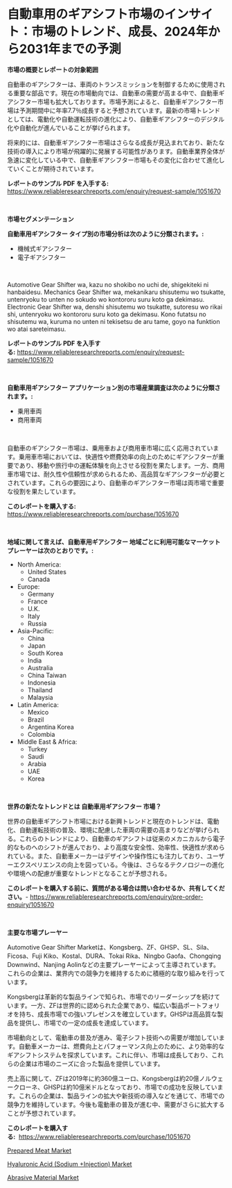 <p><h1>自動車用のギアシフト市場のインサイト：市場のトレンド、成長、2024年から2031年までの予測</h1></p><p><strong>市場の概要とレポートの対象範囲</strong></p>
<p><p>自動車のギアシフターは、車両のトランスミッションを制御するために使用される重要な部品です。現在の市場動向では、自動車の需要が高まる中で、自動車ギアシフター市場も拡大しております。市場予測によると、自動車ギアシフター市場は予測期間中に年率7.7％成長すると予想されています。最新の市場トレンドとしては、電動化や自動運転技術の進化により、自動車ギアシフターのデジタル化や自動化が進んでいることが挙げられます。</p><p>将来的には、自動車ギアシフター市場はさらなる成長が見込まれており、新たな技術の導入により市場が飛躍的に発展する可能性があります。自動車業界全体が急速に変化している中で、自動車ギアシフター市場もその変化に合わせて進化していくことが期待されています。</p></p>
<p><strong>レポートのサンプル PDF を入手する:</strong> <a href="https://www.reliableresearchreports.com/enquiry/request-sample/1051670">https://www.reliableresearchreports.com/enquiry/request-sample/1051670</a></p>
<p>&nbsp;</p>
<p><strong>市場セグメンテーション</strong></p>
<p><strong>自動車用ギアシフター タイプ別の市場分析は次のように分類されます。:</strong></p>
<p><ul><li>機械式ギアシフター</li><li>電子ギアシフター</li></ul></p>
<p>&nbsp;</p>
<p><p>Automotive Gear Shifter wa, kazu no shokibo no uchi de, shigekiteki ni hanbaidesu. Mechanics Gear Shifter wa, mekanikaru shisutemu wo tsukatte, untenryoku to unten no sokudo wo kontororu suru koto ga dekimasu. Electronic Gear Shifter wa, denshi shisutemu wo tsukatte, sutoresu wo rikai shi, untenryoku wo kontororu suru koto ga dekimasu. Kono futatsu no shisutemu wa, kuruma no unten ni tekisetsu de aru tame, goyo na funktion wo atai sareteimasu.</p></p>
<p><strong>レポートのサンプル PDF を入手する:</strong>&nbsp;<a href="https://www.reliableresearchreports.com/enquiry/request-sample/1051670">https://www.reliableresearchreports.com/enquiry/request-sample/1051670</a></p>
<p>&nbsp;</p>
<p><strong> 自動車用ギアシフター アプリケーション別の市場産業調査は次のように分類されます。:</strong></p>
<p><ul><li>乗用車両</li><li>商用車両</li></ul></p>
<p>&nbsp;</p>
<p><p>自動車のギアシフター市場は、乗用車および商用車市場に広く応用されています。乗用車市場においては、快適性や燃費効率の向上のためにギアシフターが重要であり、移動や旅行中の運転体験を向上させる役割を果たします。一方、商用車市場では、耐久性や信頼性が求められるため、高品質なギアシフターが必要とされています。これらの要因により、自動車のギアシフター市場は両市場で重要な役割を果たしています。</p></p>
<p><strong>このレポートを購入する:</strong>&nbsp; <a href="https://www.reliableresearchreports.com/purchase/1051670">https://www.reliableresearchreports.com/purchase/1051670</a></p>
<p>&nbsp;</p>
<p><strong>地域に関して言えば、自動車用ギアシフター 地域ごとに利用可能なマーケットプレーヤーは次のとおりです。:</strong></p>
<p><ul>
    <li>
        North America:
        <ul>
            <li>United States</li>
            <li>Canada</li>
        </ul>
    </li>
    <li>
        Europe:
        <ul>
            <li>Germany</li>
            <li>France</li>
            <li>U.K.</li>
            <li>Italy</li>
            <li>Russia</li>
        </ul>
    </li>
    <li>
        Asia-Pacific:
        <ul>
            <li>China</li>
            <li>Japan</li>
            <li>South Korea</li>
            <li>India</li>
            <li>Australia</li>
            <li>China Taiwan</li>
            <li>Indonesia</li>
            <li>Thailand</li>
            <li>Malaysia</li>
        </ul>
    </li>
    <li>
        Latin America:
        <ul>
            <li>Mexico</li>
            <li>Brazil</li>
            <li>Argentina Korea</li>
            <li>Colombia</li>
        </ul>
    </li>
    <li>
        Middle East & Africa:
        <ul>
            <li>Turkey</li>
            <li>Saudi</li>
            <li>Arabia</li>
            <li>UAE</li>
            <li>Korea</li>
        </ul>
    </li>
    </ul></p>
<p>&nbsp;</p>
<p><strong>世界の新たなトレンドとは 自動車用ギアシフター 市場？</strong></p>
<p><p>世界の自動車ギアシフト市場における新興トレンドと現在のトレンドは、電動化、自動運転技術の普及、環境に配慮した車両の需要の高まりなどが挙げられる。これらのトレンドにより、自動車のギアシフトは従来のメカニカルから電子的なものへのシフトが進んでおり、より高度な安全性、効率性、快適性が求められている。また、自動車メーカーはデザインや操作性にも注力しており、ユーザーエクスペリエンスの向上を図っている。今後は、さらなるテクノロジーの進化や環境への配慮が重要なトレンドとなることが予想される。</p></p>
<p><strong>このレポートを購入する前に、質問がある場合は問い合わせるか、共有してください。</strong>- <a href="https://www.reliableresearchreports.com/enquiry/pre-order-enquiry/1051670">https://www.reliableresearchreports.com/enquiry/pre-order-enquiry/1051670</a></p>
<p>&nbsp;</p>
<p><strong>主要な市場プレーヤー</strong></p>
<p><p>Automotive Gear Shifter Marketは、Kongsberg、ZF、GHSP、SL、Sila、Ficosa、Fuji Kiko、Kostal、DURA、Tokai Rika、Ningbo Gaofa、Chongqing Downwind、Nanjing Aolinなどの主要プレーヤーによって主導されています。これらの企業は、業界内での競争力を維持するために積極的な取り組みを行っています。</p><p>Kongsbergは革新的な製品ラインで知られ、市場でのリーダーシップを続けています。一方、ZFは世界的に認められた企業であり、幅広い製品ポートフォリオを持ち、成長市場での強いプレゼンスを確立しています。GHSPは高品質な製品を提供し、市場での一定の成長を達成しています。</p><p>市場動向として、電動車の普及が進み、電子シフト技術への需要が増加しています。自動車メーカーは、燃費向上とパフォーマンス向上のために、より効率的なギアシフトシステムを探求しています。これに伴い、市場は成長しており、これらの企業は市場のニーズに合った製品を提供しています。</p><p>売上高に関して、ZFは2019年に約360億ユーロ、Kongsbergは約20億ノルウェークローネ、GHSPは約10億米ドルとなっており、市場での成功を反映しています。これらの企業は、製品ラインの拡大や新技術の導入などを通じて、市場での競争力を維持しています。今後も電動車の普及が進む中、需要がさらに拡大することが予想されています。</p></p>
<p><strong>このレポートを購入する:</strong>&nbsp;&nbsp;<a href="https://www.reliableresearchreports.com/purchase/1051670">https://www.reliableresearchreports.com/purchase/1051670</a></p>
<p><p><a href="https://view.publitas.com/reportprime-1/prepared-meat-market-offers-provide-insightful-data-for-the-time-period-from-2023-to-2030-and-also-provide-analysis-based-on-application-type-and-region/">Prepared Meat Market</a></p><p><a href="https://view.publitas.com/reportprime-1/hyaluronic-acid-sodium-injection-market-provides-a-comprehensive-analysis-including-a-macro-overview-of-the-market-as-well-as-micro-details-such-as-market-size-and-competitive-landscape/">Hyaluronic Acid (Sodium +Injection) Market</a></p><p><a href="https://github.com/Angelnienowdseej3e45z3p8c/Market-Research-Report-List-1/blob/main/abrasive-material-market.md">Abrasive Material Market</a></p></p>